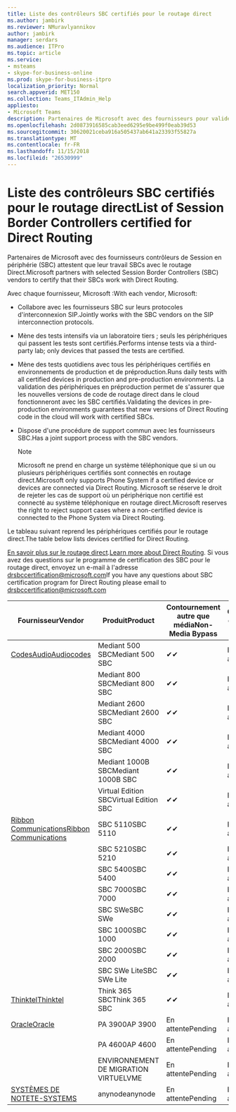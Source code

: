 ```yaml
---
title: Liste des contrôleurs SBC certifiés pour le routage direct
ms.author: jambirk
ms.reviewer: NMuravlyannikov
author: jambirk
manager: serdars
ms.audience: ITPro
ms.topic: article
ms.service:
- msteams
- skype-for-business-online
ms.prod: skype-for-business-itpro
localization_priority: Normal
search.appverid: MET150
ms.collection: Teams_ITAdmin_Help
appliesto:
- Microsoft Teams
description: Partenaires de Microsoft avec des fournisseurs pour valider leurs SBCs SBC fonctionnent avec le routage Direct.
ms.openlocfilehash: 2d0873916585cab3eed6295e9be499f0eab39d53
ms.sourcegitcommit: 30620021ceba916a505437ab641a23393f55827a
ms.translationtype: MT
ms.contentlocale: fr-FR
ms.lasthandoff: 11/15/2018
ms.locfileid: "26530999"
---
```

# <a name="list-of-session-border-controllers-certified-for-direct-routing"></a><span data-ttu-id="62d69-103">Liste des contrôleurs SBC certifiés pour le routage direct</span><span class="sxs-lookup"><span data-stu-id="62d69-103">List of Session Border Controllers certified for Direct Routing</span></span>

<span data-ttu-id="62d69-104">Partenaires de Microsoft avec des fournisseurs contrôleurs de Session en périphérie (SBC) attestent que leur travail SBCs avec le routage Direct.</span><span class="sxs-lookup"><span data-stu-id="62d69-104">Microsoft partners with selected Session Border Controllers (SBC) vendors to certify that their SBCs work with Direct Routing.</span></span> 

<span data-ttu-id="62d69-105">Avec chaque fournisseur, Microsoft :</span><span class="sxs-lookup"><span data-stu-id="62d69-105">With each vendor, Microsoft:</span></span> 

- <span data-ttu-id="62d69-106">Collabore avec les fournisseurs SBC sur leurs protocoles d'interconnexion SIP.</span><span class="sxs-lookup"><span data-stu-id="62d69-106">Jointly works with the SBC vendors on the SIP interconnection protocols.</span></span>
- <span data-ttu-id="62d69-107">Mène des tests intensifs via un laboratoire tiers ; seuls les périphériques qui passent les tests sont certifiés.</span><span class="sxs-lookup"><span data-stu-id="62d69-107">Performs intense tests via a third-party lab; only devices that passed the tests are certified.</span></span> 
- <span data-ttu-id="62d69-108">Mène des tests quotidiens avec tous les périphériques certifiés en environnements de production et de préproduction.</span><span class="sxs-lookup"><span data-stu-id="62d69-108">Runs daily tests with all certified devices in production and pre-production environments.</span></span> <span data-ttu-id="62d69-109">La validation des périphériques en préproduction permet de s'assurer que les nouvelles versions de code de routage direct dans le cloud fonctionneront avec les SBC certifiés.</span><span class="sxs-lookup"><span data-stu-id="62d69-109">Validating the devices in pre-production environments guarantees that new versions of Direct Routing code in the cloud will work with certified SBCs.</span></span> 
- <span data-ttu-id="62d69-110">Dispose d'une procédure de support commun avec les fournisseurs SBC.</span><span class="sxs-lookup"><span data-stu-id="62d69-110">Has a joint support process with the SBC vendors.</span></span>


  > [!NOTE]
  > <span data-ttu-id="62d69-111">Microsoft ne prend en charge un système téléphonique que si un ou plusieurs périphériques certifiés sont connectés en routage direct.</span><span class="sxs-lookup"><span data-stu-id="62d69-111">Microsoft only supports Phone System if a certified device or devices are connected via Direct Routing.</span></span> <span data-ttu-id="62d69-112">Microsoft se réserve le droit de rejeter les cas de support où un périphérique non certifié est connecté au système téléphonique en routage direct.</span><span class="sxs-lookup"><span data-stu-id="62d69-112">Microsoft reserves the right to reject support cases where a non-certified device is connected to the Phone System via Direct Routing.</span></span> 

<span data-ttu-id="62d69-113">Le tableau suivant reprend les périphériques certifiés pour le routage direct.</span><span class="sxs-lookup"><span data-stu-id="62d69-113">The table below lists devices certified for Direct Routing.</span></span> 

<span data-ttu-id="62d69-114">[En savoir plus sur le routage direct](https://aka.ms/dr).</span><span class="sxs-lookup"><span data-stu-id="62d69-114">[Learn more about Direct Routing](https://aka.ms/dr).</span></span> <span data-ttu-id="62d69-115">Si vous avez des questions sur le programme de certification des SBC pour le routage direct, envoyez un e-mail à l'adresse drsbccertification@microsoft.com</span><span class="sxs-lookup"><span data-stu-id="62d69-115">If you have any questions about SBC certification program for Direct Routing please email to drsbccertification@microsoft.com</span></span>


|                                                       <span data-ttu-id="62d69-116">Fournisseur</span><span class="sxs-lookup"><span data-stu-id="62d69-116">Vendor</span></span>                                                        |       <span data-ttu-id="62d69-117">Produit</span><span class="sxs-lookup"><span data-stu-id="62d69-117">Product</span></span>       | <span data-ttu-id="62d69-118">Contournement autre que média</span><span class="sxs-lookup"><span data-stu-id="62d69-118">Non-Media Bypass</span></span> | <span data-ttu-id="62d69-119">Contournement de média</span><span class="sxs-lookup"><span data-stu-id="62d69-119">Media Bypass</span></span> | <span data-ttu-id="62d69-120">Version du logiciel</span><span class="sxs-lookup"><span data-stu-id="62d69-120">Software Version</span></span> |
|---------------------------------------------------------------------------------------------------------------------|---------------------|------------------|--------------|------------------|
| [<span data-ttu-id="62d69-121">CodesAudio</span><span class="sxs-lookup"><span data-stu-id="62d69-121">Audiocodes</span></span>](https://www.audiocodes.com/solutions-products/products/products-for-microsoft-365/sbcs-media-gateways) |   <span data-ttu-id="62d69-122">Mediant 500 SBC</span><span class="sxs-lookup"><span data-stu-id="62d69-122">Mediant 500 SBC</span></span>   |     <span data-ttu-id="62d69-123">&#10004;</span><span class="sxs-lookup"><span data-stu-id="62d69-123">&#10004;</span></span>     |   <span data-ttu-id="62d69-124">En attente</span><span class="sxs-lookup"><span data-stu-id="62d69-124">Pending</span></span>    |  <span data-ttu-id="62d69-125">7.20A.200.055</span><span class="sxs-lookup"><span data-stu-id="62d69-125">7.20A.200.055</span></span>   |
|                                                                                                                     |   <span data-ttu-id="62d69-126">Mediant 800 SBC</span><span class="sxs-lookup"><span data-stu-id="62d69-126">Mediant 800 SBC</span></span>   |     <span data-ttu-id="62d69-127">&#10004;</span><span class="sxs-lookup"><span data-stu-id="62d69-127">&#10004;</span></span>     |   <span data-ttu-id="62d69-128">En attente</span><span class="sxs-lookup"><span data-stu-id="62d69-128">Pending</span></span>    |  <span data-ttu-id="62d69-129">7.20A.200.055</span><span class="sxs-lookup"><span data-stu-id="62d69-129">7.20A.200.055</span></span>   |
|                                                                                                                     |  <span data-ttu-id="62d69-130">Mediant 2600 SBC</span><span class="sxs-lookup"><span data-stu-id="62d69-130">Mediant 2600 SBC</span></span>   |     <span data-ttu-id="62d69-131">&#10004;</span><span class="sxs-lookup"><span data-stu-id="62d69-131">&#10004;</span></span>     |   <span data-ttu-id="62d69-132">En attente</span><span class="sxs-lookup"><span data-stu-id="62d69-132">Pending</span></span>    |  <span data-ttu-id="62d69-133">7.20A.200.055</span><span class="sxs-lookup"><span data-stu-id="62d69-133">7.20A.200.055</span></span>   |
|                                                                                                                     |  <span data-ttu-id="62d69-134">Mediant 4000 SBC</span><span class="sxs-lookup"><span data-stu-id="62d69-134">Mediant 4000 SBC</span></span>   |     <span data-ttu-id="62d69-135">&#10004;</span><span class="sxs-lookup"><span data-stu-id="62d69-135">&#10004;</span></span>     |   <span data-ttu-id="62d69-136">En attente</span><span class="sxs-lookup"><span data-stu-id="62d69-136">Pending</span></span>    |  <span data-ttu-id="62d69-137">7.20A.200.055</span><span class="sxs-lookup"><span data-stu-id="62d69-137">7.20A.200.055</span></span>   |
|                                                                                                                     | <span data-ttu-id="62d69-138">Mediant 1000B SBC</span><span class="sxs-lookup"><span data-stu-id="62d69-138">Mediant 1000B  SBC</span></span>  |     <span data-ttu-id="62d69-139">&#10004;</span><span class="sxs-lookup"><span data-stu-id="62d69-139">&#10004;</span></span>     |   <span data-ttu-id="62d69-140">En attente</span><span class="sxs-lookup"><span data-stu-id="62d69-140">Pending</span></span>    |  <span data-ttu-id="62d69-141">7.20A.200.055</span><span class="sxs-lookup"><span data-stu-id="62d69-141">7.20A.200.055</span></span>   |
|                                                                                                                     | <span data-ttu-id="62d69-142">Virtual Edition SBC</span><span class="sxs-lookup"><span data-stu-id="62d69-142">Virtual Edition SBC</span></span> |     <span data-ttu-id="62d69-143">&#10004;</span><span class="sxs-lookup"><span data-stu-id="62d69-143">&#10004;</span></span>     |   <span data-ttu-id="62d69-144">En attente</span><span class="sxs-lookup"><span data-stu-id="62d69-144">Pending</span></span>    |  <span data-ttu-id="62d69-145">7.20A.200.055</span><span class="sxs-lookup"><span data-stu-id="62d69-145">7.20A.200.055</span></span>   |
|  [<span data-ttu-id="62d69-146">Ribbon Communications</span><span class="sxs-lookup"><span data-stu-id="62d69-146">Ribbon Communications</span></span>](https://ribboncommunications.com/solutions/enterprise-solutions/microsoft-skype-business)  |      <span data-ttu-id="62d69-147">SBC 5110</span><span class="sxs-lookup"><span data-stu-id="62d69-147">SBC 5110</span></span>       |     <span data-ttu-id="62d69-148">&#10004;</span><span class="sxs-lookup"><span data-stu-id="62d69-148">&#10004;</span></span>     |   <span data-ttu-id="62d69-149">En attente</span><span class="sxs-lookup"><span data-stu-id="62d69-149">Pending</span></span>    |       <span data-ttu-id="62d69-150">V6.2</span><span class="sxs-lookup"><span data-stu-id="62d69-150">V6.2</span></span>       |
|                                                                                                                     |      <span data-ttu-id="62d69-151">SBC 5210</span><span class="sxs-lookup"><span data-stu-id="62d69-151">SBC 5210</span></span>       |     <span data-ttu-id="62d69-152">&#10004;</span><span class="sxs-lookup"><span data-stu-id="62d69-152">&#10004;</span></span>     |   <span data-ttu-id="62d69-153">En attente</span><span class="sxs-lookup"><span data-stu-id="62d69-153">Pending</span></span>    |       <span data-ttu-id="62d69-154">V6.2</span><span class="sxs-lookup"><span data-stu-id="62d69-154">V6.2</span></span>       |
|                                                                                                                     |      <span data-ttu-id="62d69-155">SBC 5400</span><span class="sxs-lookup"><span data-stu-id="62d69-155">SBC 5400</span></span>       |     <span data-ttu-id="62d69-156">&#10004;</span><span class="sxs-lookup"><span data-stu-id="62d69-156">&#10004;</span></span>     |   <span data-ttu-id="62d69-157">En attente</span><span class="sxs-lookup"><span data-stu-id="62d69-157">Pending</span></span>    |       <span data-ttu-id="62d69-158">V6.2</span><span class="sxs-lookup"><span data-stu-id="62d69-158">V6.2</span></span>       |
|                                                                                                                     |      <span data-ttu-id="62d69-159">SBC 7000</span><span class="sxs-lookup"><span data-stu-id="62d69-159">SBC 7000</span></span>       |     <span data-ttu-id="62d69-160">&#10004;</span><span class="sxs-lookup"><span data-stu-id="62d69-160">&#10004;</span></span>     |   <span data-ttu-id="62d69-161">En attente</span><span class="sxs-lookup"><span data-stu-id="62d69-161">Pending</span></span>    |       <span data-ttu-id="62d69-162">V6.2</span><span class="sxs-lookup"><span data-stu-id="62d69-162">V6.2</span></span>       |
|                                                                                                                     |       <span data-ttu-id="62d69-163">SBC SWe</span><span class="sxs-lookup"><span data-stu-id="62d69-163">SBC SWe</span></span>       |     <span data-ttu-id="62d69-164">&#10004;</span><span class="sxs-lookup"><span data-stu-id="62d69-164">&#10004;</span></span>     |   <span data-ttu-id="62d69-165">En attente</span><span class="sxs-lookup"><span data-stu-id="62d69-165">Pending</span></span>    |       <span data-ttu-id="62d69-166">V6.2</span><span class="sxs-lookup"><span data-stu-id="62d69-166">V6.2</span></span>       |
|                                                                                                                     |      <span data-ttu-id="62d69-167">SBC 1000</span><span class="sxs-lookup"><span data-stu-id="62d69-167">SBC 1000</span></span>       |     <span data-ttu-id="62d69-168">&#10004;</span><span class="sxs-lookup"><span data-stu-id="62d69-168">&#10004;</span></span>     |   <span data-ttu-id="62d69-169">En attente</span><span class="sxs-lookup"><span data-stu-id="62d69-169">Pending</span></span>    |      <span data-ttu-id="62d69-170">V7.0.2</span><span class="sxs-lookup"><span data-stu-id="62d69-170">V7.0.2</span></span>      |
|                                                                                                                     |      <span data-ttu-id="62d69-171">SBC 2000</span><span class="sxs-lookup"><span data-stu-id="62d69-171">SBC 2000</span></span>       |     <span data-ttu-id="62d69-172">&#10004;</span><span class="sxs-lookup"><span data-stu-id="62d69-172">&#10004;</span></span>     |   <span data-ttu-id="62d69-173">En attente</span><span class="sxs-lookup"><span data-stu-id="62d69-173">Pending</span></span>    |      <span data-ttu-id="62d69-174">V7.0.2</span><span class="sxs-lookup"><span data-stu-id="62d69-174">V7.0.2</span></span>      |
|                                                                                                                     |    <span data-ttu-id="62d69-175">SBC SWe Lite</span><span class="sxs-lookup"><span data-stu-id="62d69-175">SBC SWe Lite</span></span>     |     <span data-ttu-id="62d69-176">&#10004;</span><span class="sxs-lookup"><span data-stu-id="62d69-176">&#10004;</span></span>     |   <span data-ttu-id="62d69-177">En attente</span><span class="sxs-lookup"><span data-stu-id="62d69-177">Pending</span></span>    |      <span data-ttu-id="62d69-178">V7.0.4</span><span class="sxs-lookup"><span data-stu-id="62d69-178">V7.0.4</span></span>      |
|                     [<span data-ttu-id="62d69-179">Thinktel</span><span class="sxs-lookup"><span data-stu-id="62d69-179">Thinktel</span></span>](https://www.thinktel.ca/services/think-365/think-365-overview/)                      |    <span data-ttu-id="62d69-180">Think 365 SBC</span><span class="sxs-lookup"><span data-stu-id="62d69-180">Think 365 SBC</span></span>    |     <span data-ttu-id="62d69-181">&#10004;</span><span class="sxs-lookup"><span data-stu-id="62d69-181">&#10004;</span></span>     |   <span data-ttu-id="62d69-182">En attente</span><span class="sxs-lookup"><span data-stu-id="62d69-182">Pending</span></span>    |       <span data-ttu-id="62d69-183">V1.4</span><span class="sxs-lookup"><span data-stu-id="62d69-183">V1.4</span></span>       |
|                     [<span data-ttu-id="62d69-184">Oracle</span><span class="sxs-lookup"><span data-stu-id="62d69-184">Oracle</span></span>](https://www.oracle.com/industries/communications/products/session-border-controller/index.html)                      |    <span data-ttu-id="62d69-185">PA 3900</span><span class="sxs-lookup"><span data-stu-id="62d69-185">AP 3900</span></span>       |   <span data-ttu-id="62d69-186">En attente</span><span class="sxs-lookup"><span data-stu-id="62d69-186">Pending</span></span>    |   <span data-ttu-id="62d69-187">En attente</span><span class="sxs-lookup"><span data-stu-id="62d69-187">Pending</span></span>  |   <span data-ttu-id="62d69-188">En attente</span><span class="sxs-lookup"><span data-stu-id="62d69-188">Pending</span></span>    |
|                                                                                                                     |      <span data-ttu-id="62d69-189">PA 4600</span><span class="sxs-lookup"><span data-stu-id="62d69-189">AP 4600</span></span>         |    <span data-ttu-id="62d69-190">En attente</span><span class="sxs-lookup"><span data-stu-id="62d69-190">Pending</span></span>    |   <span data-ttu-id="62d69-191">En attente</span><span class="sxs-lookup"><span data-stu-id="62d69-191">Pending</span></span>    |      <span data-ttu-id="62d69-192">En attente</span><span class="sxs-lookup"><span data-stu-id="62d69-192">Pending</span></span>      |
|                                                                                                                     |      <span data-ttu-id="62d69-193">ENVIRONNEMENT DE MIGRATION VIRTUEL</span><span class="sxs-lookup"><span data-stu-id="62d69-193">VME</span></span>             |    <span data-ttu-id="62d69-194">En attente</span><span class="sxs-lookup"><span data-stu-id="62d69-194">Pending</span></span>    |   <span data-ttu-id="62d69-195">En attente</span><span class="sxs-lookup"><span data-stu-id="62d69-195">Pending</span></span>    |      <span data-ttu-id="62d69-196">En attente</span><span class="sxs-lookup"><span data-stu-id="62d69-196">Pending</span></span>      |
|                     [<span data-ttu-id="62d69-197">SYSTÈMES DE NOTE</span><span class="sxs-lookup"><span data-stu-id="62d69-197">TE-SYSTEMS</span></span>](https://www.anynode.de/anynode-and-microsoft-teams/)                               |     <span data-ttu-id="62d69-198">anynode</span><span class="sxs-lookup"><span data-stu-id="62d69-198">anynode</span></span>         |    <span data-ttu-id="62d69-199">En attente</span><span class="sxs-lookup"><span data-stu-id="62d69-199">Pending</span></span>    |   <span data-ttu-id="62d69-200">En attente</span><span class="sxs-lookup"><span data-stu-id="62d69-200">Pending</span></span>    |      <span data-ttu-id="62d69-201">En attente</span><span class="sxs-lookup"><span data-stu-id="62d69-201">Pending</span></span>      |
